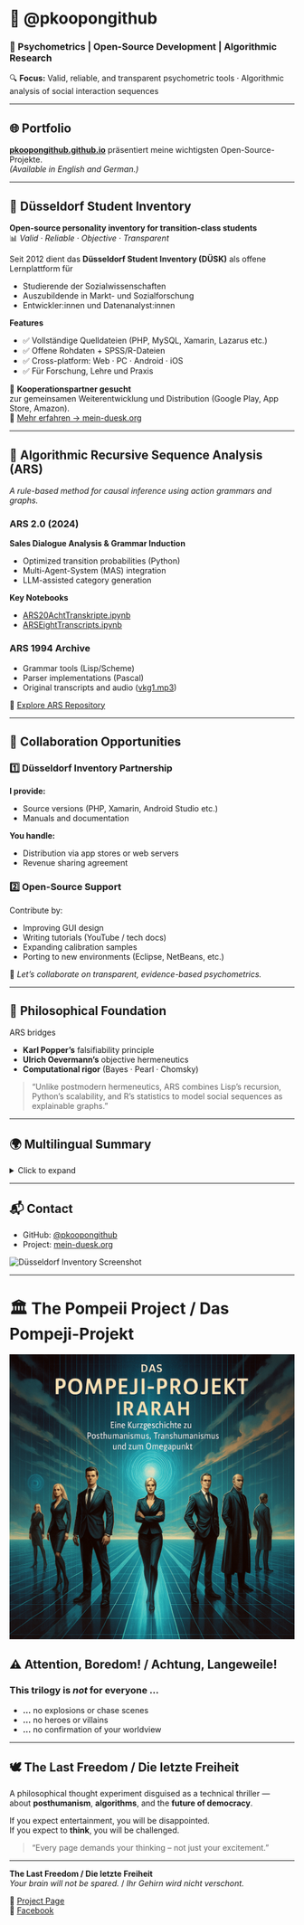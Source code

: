 # 👋 @pkoopongithub  

### 🧩 Psychometrics | Open-Source Development | Algorithmic Research  
🔍 **Focus:** Valid, reliable, and transparent psychometric tools · Algorithmic analysis of social interaction sequences  

---

## 🌐 Portfolio  
[**pkoopongithub.github.io**](https://pkoopongithub.github.io/) präsentiert meine wichtigsten Open-Source-Projekte.  
*(Available in English and German.)*

---

## 🌟 Düsseldorf Student Inventory  

**Open-source personality inventory for transition-class students**  
📊 *Valid · Reliable · Objective · Transparent*

Seit 2012 dient das **Düsseldorf Student Inventory (DÜSK)** als offene Lernplattform für  
- Studierende der Sozialwissenschaften  
- Auszubildende in Markt- und Sozialforschung  
- Entwickler:innen und Datenanalyst:innen  

**Features**  
- ✅ Vollständige Quelldateien (PHP, MySQL, Xamarin, Lazarus etc.)  
- ✅ Offene Rohdaten + SPSS/R-Dateien  
- ✅ Cross-platform: Web · PC · Android · iOS  
- ✅ Für Forschung, Lehre und Praxis  

📌 **Kooperationspartner gesucht**  
zur gemeinsamen Weiterentwicklung und Distribution (Google Play, App Store, Amazon).  
🔗 [Mehr erfahren → mein-duesk.org](https://mein-duesk.org)

---

## 🧠 Algorithmic Recursive Sequence Analysis (ARS)  

*A rule-based method for causal inference using action grammars and graphs.*

### ARS 2.0 (2024)  
**Sales Dialogue Analysis & Grammar Induction**  
- Optimized transition probabilities (Python)  
- Multi-Agent-System (MAS) integration  
- LLM-assisted category generation  

**Key Notebooks**  
- [ARS20AchtTranskripte.ipynb](https://github.com/pkoopongithub/algorithmisch-rekursive-sequenzanalyse/blob/main/ARS20AchtTranskripte.ipynb)  
- [ARSEightTranscripts.ipynb](https://github.com/pkoopongithub/algorithmisch-rekursive-sequenzanalyse/blob/main/ARSEightTranscripts.ipynb)

### ARS 1994 Archive  
- Grammar tools (Lisp/Scheme)  
- Parser implementations (Pascal)  
- Original transcripts and audio ([vkg1.mp3](https://github.com/pkoopongithub/algorithmisch-rekursive-sequenzanalyse/blob/main/vkg1.mp3))

🔗 [Explore ARS Repository](https://github.com/pkoopongithub/algorithmisch-rekursive-sequenzanalyse)

---

## 🤝 Collaboration Opportunities  

### 1️⃣ Düsseldorf Inventory Partnership  
**I provide:**  
- Source versions (PHP, Xamarin, Android Studio etc.)  
- Manuals and documentation  

**You handle:**  
- Distribution via app stores or web servers  
- Revenue sharing agreement  

### 2️⃣ Open-Source Support  
Contribute by:  
- Improving GUI design  
- Writing tutorials (YouTube / tech docs)  
- Expanding calibration samples  
- Porting to new environments (Eclipse, NetBeans, etc.)

💬 *Let’s collaborate on transparent, evidence-based psychometrics.*

---

## 📜 Philosophical Foundation  

ARS bridges  
- **Karl Popper’s** falsifiability principle  
- **Ulrich Oevermann’s** objective hermeneutics  
- **Computational rigor** (Bayes · Pearl · Chomsky)

> “Unlike postmodern hermeneutics, ARS combines Lisp’s recursion, Python’s scalability, and R’s statistics to model social sequences as explainable graphs.”

---

## 🌍 Multilingual Summary  

<details>
<summary>Click to expand</summary>

**English:** Seeking partners for open-source psychometric tools and ARS development.  
**Français:** Recherche de collaborateurs pour des inventaires de personnalité open-source.  
**Español:** Modelos de gramática accional para análisis de diálogos.  
**中文:** 开源性心理测量工具开发合作。  
</details>

---

## 📬 Contact  
- GitHub: [@pkoopongithub](https://github.com/pkoopongithub)  
- Project: [mein-duesk.org](https://mein-duesk.org)

![Düsseldorf Inventory Screenshot](./profilans.png)

---

# 🏛️ The Pompeii Project / Das Pompeji-Projekt  

<p align="center">
  <img src="Trilogie.png" alt="Trilogy Cover Image">
</p>

## ⚠️ Attention, Boredom! / Achtung, Langeweile!

### This trilogy is *not* for everyone …  
* **…** no explosions or chase scenes  
* **…** no heroes or villains  
* **…** no confirmation of your worldview  

---

## 🕊️ The Last Freedom / Die letzte Freiheit  

A philosophical thought experiment disguised as a technical thriller —  
about **posthumanism**, **algorithms**, and the **future of democracy**.  

If you expect entertainment, you will be disappointed.  
If you expect to **think**, you will be challenged.

> “Every page demands your thinking – not just your excitement.”

---

**The Last Freedom / Die letzte Freiheit**  
*Your brain will not be spared.* / *Ihr Gehirn wird nicht verschont.*

🔗 [Project Page](https://pkoopongithub.github.io/Projekt_Pompeji/)  
🔗 [Facebook](https://www.facebook.com/profile.php?id=61582087610370)

